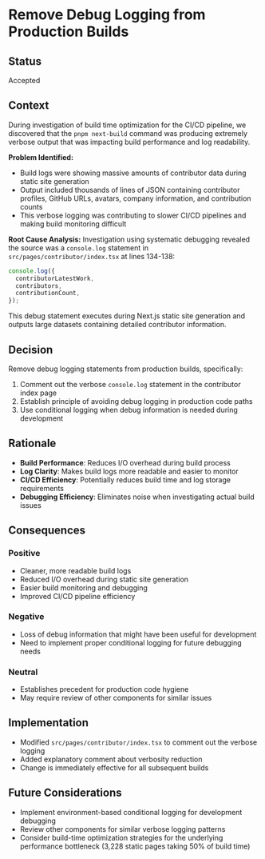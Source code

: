 # Remove Debug Logging from Production Builds

## Status

Accepted

## Context

During investigation of build time optimization for the CI/CD pipeline, we discovered that the `pnpm next-build` command was producing extremely verbose output that was impacting build performance and log readability.

**Problem Identified:**

- Build logs were showing massive amounts of contributor data during static site generation
- Output included thousands of lines of JSON containing contributor profiles, GitHub URLs, avatars, company information, and contribution counts
- This verbose logging was contributing to slower CI/CD pipelines and making build monitoring difficult

**Root Cause Analysis:**
Investigation using systematic debugging revealed the source was a `console.log` statement in `src/pages/contributor/index.tsx` at lines 134-138:

```typescript
console.log({
  contributorLatestWork,
  contributors,
  contributionCount,
});
```

This debug statement executes during Next.js static site generation and outputs large datasets containing detailed contributor information.

## Decision

Remove debug logging statements from production builds, specifically:

1. Comment out the verbose `console.log` statement in the contributor index page
2. Establish principle of avoiding debug logging in production code paths
3. Use conditional logging when debug information is needed during development

## Rationale

- **Build Performance**: Reduces I/O overhead during build process
- **Log Clarity**: Makes build logs more readable and easier to monitor
- **CI/CD Efficiency**: Potentially reduces build time and log storage requirements
- **Debugging Efficiency**: Eliminates noise when investigating actual build issues

## Consequences

### Positive

- Cleaner, more readable build logs
- Reduced I/O overhead during static site generation
- Easier build monitoring and debugging
- Improved CI/CD pipeline efficiency

### Negative

- Loss of debug information that might have been useful for development
- Need to implement proper conditional logging for future debugging needs

### Neutral

- Establishes precedent for production code hygiene
- May require review of other components for similar issues

## Implementation

- Modified `src/pages/contributor/index.tsx` to comment out the verbose logging
- Added explanatory comment about verbosity reduction
- Change is immediately effective for all subsequent builds

## Future Considerations

- Implement environment-based conditional logging for development debugging
- Review other components for similar verbose logging patterns
- Consider build-time optimization strategies for the underlying performance bottleneck (3,228 static pages taking 50% of build time)
